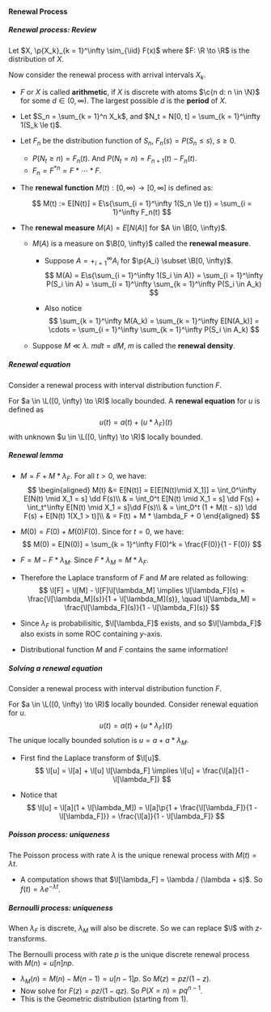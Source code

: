 #### Renewal Process

##### Renewal process: Review

Let $X, \p{X_k}_{k = 1}^\infty \sim_{\iid} F(x)$ where $F: \R \to \R$ is the distribution of $X$.

Now consider the renewal process with arrival intervals $X_k$.

- $F$ or $X$ is called **arithmetic**, if $X$ is discrete with atoms $\c{n d: n \in \N}$ for some $d \in (0, \infty)$. The largest possible $d$ is the **period** of $X$.

- Let $S_n = \sum_{k = 1}^n X_k$, and $N_t = N[0, t] = \sum_{k = 1}^\infty 1(S_k \le t)$.

- Let $F_n$ be the distribution function of $S_n$, $F_n(s) = P(S_n \le s)$, $s \ge 0$.

  - $P(N_t \ge n) = F_n(t)$. And $P(N_t = n) = F_{n + 1}(t) - F_n(t)$.
  - $F_n = F^{*n} = F * \cdots  * F$.

- The **renewal function** $M(t): [0, \infty) \to [0, \infty]$ is defined as:

  $$
  M(t) := E[N(t)] = E\s{\sum_{i = 1}^\infty 1(S_n \le t)} = \sum_{i = 1}^\infty F_n(t)
  $$
  
- The **renewal measure** $M(A) = E[N(A)]$ for $A \in \B[0, \infty)$.

  - $M(A)$ is a measure on $\B[0, \infty)$ called the **renewal measure**.

    - Suppose $A = +_{i = 1}^\infty A_i$ for $\p{A_i} \subset \B[0, \infty)$.
      $$
      M(A) = E\s{\sum_{i = 1}^\infty 1(S_i \in A)} = \sum_{i = 1}^\infty P(S_i \in A) = \sum_{i = 1}^\infty \sum_{k = 1}^\infty P(S_i \in A_k)
      $$

    - Also notice
      $$
      \sum_{k = 1}^\infty M(A_k) = \sum_{k = 1}^\infty E[N(A_k)] = \cdots = \sum_{i = 1}^\infty \sum_{k = 1}^\infty P(S_i \in A_k)
      $$

  - Suppose $M \ll \lambda$. $m \dd t = \dd M$, $m$ is called the **renewal density**.


##### Renewal equation

Consider a renewal process with interval distribution function $F$.

For $a \in \L([0, \infty) \to \R)$ locally bounded. A **renewal equation** for $u$ is defined as
$$
u(t) = a(t) + (u * \lambda_F) (t)
$$
with unknown $u \in \L([0, \infty) \to \R)$ locally bounded.

##### Renewal lemma

- $M = F + M * \lambda_F$. For all $t > 0$, we have: 
  $$
  \begin{aligned}
  M(t) &= E[N(t)] = E[E[N(t)\mid X_1]] = \int_0^\infty E[N(t) \mid X_1 = s] \dd F(s)\\
  & = \int_0^t E[N(t) \mid X_1 = s] \dd F(s) + \int_t^\infty E[N(t) \mid X_1 = s]\dd F(s)\\
  & = \int_0^t (1 + M(t - s)) \dd F(s) + E[N(t) 1(X_1 > t)]\\
  & = F(t) + M * \lambda_F + 0
  \end{aligned}
  $$

- $M(0) = F(0) + M(0)F(0)$. Since for $t = 0$, we have:
  $$
  M(0) = E[N(0)] = \sum_{k = 1}^\infty F(0)^k = \frac{F(0)}{1 - F(0)}
  $$

- $F = M - F * \lambda_M$. Since $F * \lambda_M = M * \lambda_F$.

- Therefore the Laplace transform of $F$ and $M$ are related as following:
  $$
  \l[F] = \l[M] - \l[F]\l[\lambda_M] \implies \l[\lambda_F](s) = \frac{\l[\lambda_M](s)}{1 + \l[\lambda_M](s)}, \quad \l[\lambda_M] = \frac{\l[\lambda_F](s)}{1 - \l[\lambda_F](s)}
  $$

- Since $\lambda_F$ is probabilisitic, $\l[\lambda_F]$ exists, and so $\l[\lambda_F]$ also exists in some ROC containing $y$-axis.
- Distributional function $M$ and $F$ contains the same information!

##### Solving a renewal equation

Consider a renewal process with interval distribution function $F$.

For $a \in \L([0, \infty) \to \R)$ locally bounded. Consider renewal equation for $u$.
$$
u(t) = a(t) + (u * \lambda_F) (t)
$$
The unique locally bounded solution is $u = a + a * \lambda_M$.

- First find the Laplace transform of $\l[u]$.
  $$
  \l[u] = \l[a] + \l[u] \l[\lambda_F] \implies \l[u] = \frac{\l[a]}{1 - \l[\lambda_F]}
  $$

- Notice that
  $$
  \l[u] = \l[a](1 + \l[\lambda_M]) = \l[a]\p{1 + \frac{\l[\lambda_F]}{1 - \l[\lambda_F]}} = \frac{\l[a]}{1 - \l[\lambda_F]}
  $$

##### Poisson process: uniqueness

The Poisson process with rate $\lambda$ is the unique renewal process with $M(t) = \lambda t$.

- A computation shows that $\l[\lambda_F] = \lambda / (\lambda + s)$. So $f(t) = \lambda e^{-\lambda t}$.

##### Bernoulli process: uniqueness

When $\lambda_F$ is discrete, $\lambda_M$ will also be discrete. So we can replace $\l$ with $z$-transforms.

The Bernoulli process with rate $p$ is the unique discrete renewal process with $M(n) = u[n]np$.

- $\lambda_M(n) = M(n) - M(n - 1) = u[n - 1] p$. So $M(z) = pz / (1 - z)$.
- Now solve for $F(z) = pz / (1 - qz)$. So $P(X = n) = p q^{n - 1}$.
- This is the Geometric distribution (starting from $1$).

